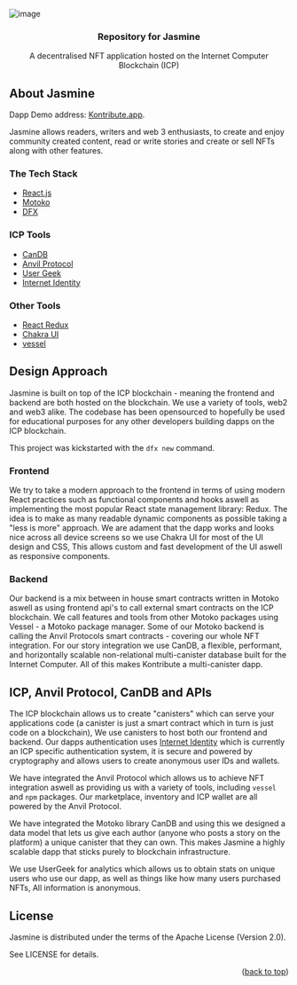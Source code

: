 ![image](https://github.com/xiaoyuanxun/Jasmine/assets/53613219/03c09d93-641b-45dc-baec-15ac62ef10d0)

<div align="center" id="top">
<h3 align="center">Repository for Jasmine</h3>
  <p align="center">
    A decentralised NFT application hosted on the Internet Computer Blockchain (ICP)
  </p>
</div>


## About Jasmine

Dapp Demo address: [Kontribute.app](https://kontribute.app).

Jasmine allows readers, writers and web 3 enthusiasts, to create and enjoy community created content, read or write stories and create or sell NFTs along with other features.


### The Tech Stack

* [React.js](https://reactjs.org/)
* [Motoko](https://internetcomputer.org/docs/current/developer-docs/build/languages/motoko/)
* [DFX](https://internetcomputer.org/docs/current/references/cli-reference/dfx-parent/)

### ICP Tools

* [CanDB](https://github.com/canscale/CanDB)
* [Anvil Protocol](https://docs.nftanvil.com/docs/sdk/js)
* [User Geek](https://usergeek.app/)
* [Internet Identity](https://internetcomputer.org/docs/current/tokenomics/identity-auth/what-is-ic-identity/)

### Other Tools

* [React Redux](https://react-redux.js.org/)
* [Chakra UI](https://chakra-ui.com/)
* [vessel](https://github.com/dfinity/vessel)


## Design Approach

Jasmine is built on top of the ICP blockchain - meaning the frontend and backend are both hosted on the blockchain. We use a variety of tools, web2 and web3 alike. The codebase has been opensourced to hopefully be used for educational purposes for any other developers building dapps on the ICP blockchain. 

This project was kickstarted with the `dfx new` command. 

### Frontend

We try to take a modern approach to the frontend in terms of using modern React practices such as functional components and hooks aswell as implementing the most popular React state management library: Redux. The idea is to make as many readable dynamic components as possible taking a "less is more" approach. We are adament that the dapp works and looks nice across all device screens so we use Chakra UI for most of the UI design and CSS, This allows custom and fast development of the UI aswell as responsive components.

### Backend

Our backend is a mix between in house smart contracts written in Motoko aswell as using frontend api's to call external smart contracts on the ICP blockchain. We call features and tools from other Motoko packages using Vessel - a Motoko package manager. Some of our Motoko backend is calling the Anvil Protocols smart contracts - covering our whole NFT integration. For our story integration we use CanDB, a flexible, performant, and horizontally scalable non-relational multi-canister database built for the Internet Computer. All of this makes Kontribute a multi-canister dapp.

## ICP, Anvil Protocol, CanDB and APIs

The ICP blockchain allows us to create "canisters" which can serve your applications code (a canister is just a smart contract which in turn is just code on a blockchain), We use canisters to host both our frontend and backend. Our dapps authentication uses [Internet Identity](https://internetcomputer.org/docs/current/tokenomics/identity-auth/what-is-ic-identity/) which is currently an ICP specific authentication system, it is secure and powered by cryptography and allows users to create anonymous user IDs and wallets. 

We have integrated the Anvil Protocol which allows us to achieve NFT integration aswell as providing us with a variety of tools, including `vessel` and `npm` packages. Our marketplace, inventory and ICP wallet are all powered by the Anvil Protocol. 

We have integrated the Motoko library CanDB and using this we designed a data model that lets us give each author (anyone who posts a story on the platform) a unique canister that they can own. This makes Jasmine a highly scalable dapp that sticks purely to blockchain infrastructure. 

We use UserGeek for analytics which allows us to obtain stats on unique users who use our dapp, as well as things like how many users purchased NFTs, All information is anonymous.

## License
Jasmine is distributed under the terms of the Apache License (Version 2.0).

See LICENSE for details.

<p align="right">(<a href="#top">back to top</a>)</p>
